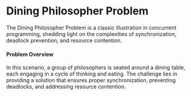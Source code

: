 
<h1>Dining Philosopher Problem</h1>
<p>
The Dining Philosopher Problem is a classic illustration in concurrent programming, shedding light on the complexities of synchronization, deadlock prevention, and resource contention.

</p>

<h4>Problem Overview</h4>
<p>
In this scenario, a group of philosophers is seated around a dining table, each engaging in a cycle of thinking and eating. The challenge lies in providing a solution that ensures proper synchronization, preventing deadlocks, and addressing resource contention.
</p>
